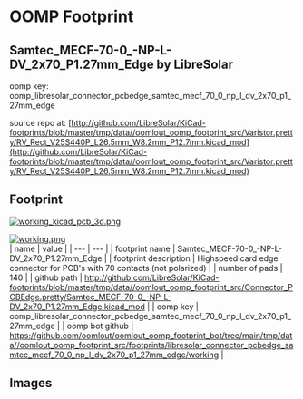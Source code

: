 # OOMP Footprint  
## Samtec_MECF-70-0_-NP-L-DV_2x70_P1.27mm_Edge  by LibreSolar  
  
oomp key: oomp_libresolar_connector_pcbedge_samtec_mecf_70_0_np_l_dv_2x70_p1_27mm_edge  
  
source repo at: [http://github.com/LibreSolar/KiCad-footprints/blob/master/tmp/data//oomlout_oomp_footprint_src/Varistor.pretty/RV_Rect_V25S440P_L26.5mm_W8.2mm_P12.7mm.kicad_mod](http://github.com/LibreSolar/KiCad-footprints/blob/master/tmp/data//oomlout_oomp_footprint_src/Varistor.pretty/RV_Rect_V25S440P_L26.5mm_W8.2mm_P12.7mm.kicad_mod)  
## Footprint  
  
[![working_kicad_pcb_3d.png](working_kicad_pcb_3d_600.png)](working_kicad_pcb_3d.png)  
  
[![working.png](working_600.png)](working.png)  
| name | value | 
| --- | --- | 
| footprint name | Samtec_MECF-70-0_-NP-L-DV_2x70_P1.27mm_Edge | 
| footprint description | Highspeed card edge connector for PCB's with 70 contacts (not polarized) | 
| number of pads | 140 | 
| github path | http://github.com/LibreSolar/KiCad-footprints/blob/master/tmp/data//oomlout_oomp_footprint_src/Connector_PCBEdge.pretty/Samtec_MECF-70-0_-NP-L-DV_2x70_P1.27mm_Edge.kicad_mod | 
| oomp key | oomp_libresolar_connector_pcbedge_samtec_mecf_70_0_np_l_dv_2x70_p1_27mm_edge | 
| oomp bot github | https://github.com/oomlout/oomlout_oomp_footprint_bot/tree/main/tmp/data//oomlout_oomp_footprint_src/footprints/libresolar_connector_pcbedge_samtec_mecf_70_0_np_l_dv_2x70_p1_27mm_edge/working | 
## Images  
